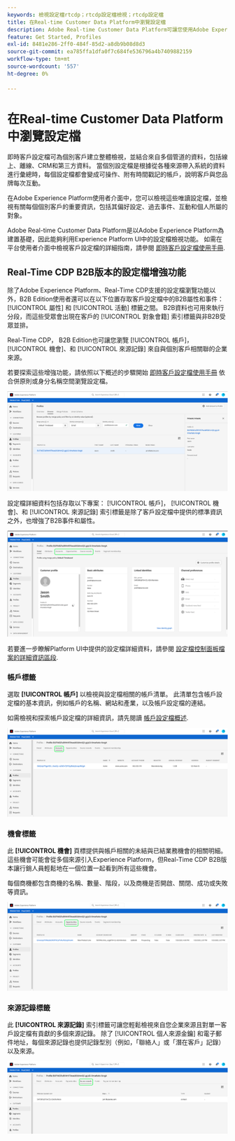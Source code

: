 ```yaml
---
keywords: 檢視設定檔rtcdp；rtcdp設定檔檢視；rtcdp設定檔
title: 在Real-time Customer Data Platform中瀏覽設定檔
description: Adobe Real-time Customer Data Platform可讓您使用Adobe Experience Platform使用者介面瀏覽即時客戶個人檔案資料。
feature: Get Started, Profiles
exl-id: 8481e286-2ff0-484f-85d2-a8db9b08d8d3
source-git-commit: ea785ffa1dfa0f7c684fe536796a4b7409882159
workflow-type: tm+mt
source-wordcount: '557'
ht-degree: 0%

---
```



# 在Real-time Customer Data Platform中瀏覽設定檔

即時客戶設定檔可為個別客戶建立整體檢視，並結合來自多個管道的資料，包括線上、離線、CRM和第三方資料。 當個別設定檔是根據從各種來源帶入系統的資料進行彙總時，每個設定檔都會變成可操作、附有時間戳記的帳戶，說明客戶與您品牌每次互動。

在Adobe Experience Platform使用者介面中，您可以檢視這些唯讀設定檔，並檢視有關每個個別客戶的重要資訊，包括其偏好設定、過去事件、互動和個人所屬的對象。

Adobe Real-time Customer Data Platform是以Adobe Experience Platform為建置基礎，因此能夠利用Experience Platform UI中的設定檔檢視功能。 如需在平台使用者介面中檢視客戶設定檔的詳細指南，請參閱 [即時客戶設定檔使用手冊](../../profile/ui/user-guide.md).

## Real-Time CDP B2B版本的設定檔增強功能

除了Adobe Experience Platform、Real-Time CDP支援的設定檔瀏覽功能以外，B2B Edition使用者還可以在以下位置存取客戶設定檔中的B2B屬性和事件： [!UICONTROL 屬性] 和 [!UICONTROL 活動] 標籤之間。 B2B資料也可用來執行分段，而這些受眾會出現在客戶的 [!UICONTROL 對象會籍] 索引標籤與非B2B受眾並排。

Real-Time CDP， B2B Edition也可讓您瀏覽 [!UICONTROL 帳戶]， [!UICONTROL 機會]、和 [!UICONTROL 來源記錄] 來自與個別客戶相關聯的企業來源。

若要探索這些增強功能，請依照以下概述的步驟開始 [即時客戶設定檔使用手冊](../../profile/ui/user-guide.md) 依合併原則或身分名稱空間瀏覽設定檔。

![](images/b2b-browse-profile.png)

設定檔詳細資料包括存取以下專案： [!UICONTROL 帳戶]， [!UICONTROL 機會]、和 [!UICONTROL 來源記錄] 索引標籤是除了客戶設定檔中提供的標準資訊之外，也增強了B2B事件和屬性。

![](images/b2b-profile-detail.png)

若要進一步瞭解Platform UI中提供的設定檔詳細資料，請參閱 [設定檔控制面板檔案的詳細資訊區段](../../dashboards/guides/profiles.md#browse-profiles).

### 帳戶標籤

選取 **[!UICONTROL 帳戶]** 以檢視與設定檔相關的帳戶清單。 此清單包含帳戶設定檔的基本資訊，例如帳戶的名稱、網站和產業，以及帳戶設定檔的連結。

如需檢視和探索帳戶設定檔的詳細資訊，請先閱讀 [帳戶設定檔概述](../accounts/account-profile-overview.md).

![](images/b2b-profile-accounts.png)

### 機會標籤

此 **[!UICONTROL 機會]** 頁標提供與帳戶相關的未結與已結業務機會的相關明細。 這些機會可能會從多個來源引入Experience Platform，但Real-Time CDP B2B版本讓行銷人員輕鬆地在一個位置一起看到所有這些機會。

每個商機都包含商機的名稱、數量、階段，以及商機是否開啟、關閉、成功或失敗等資訊。

![](images/b2b-profile-opportunities.png)

### 來源記錄標籤

此 **[!UICONTROL 來源記錄]** 索引標籤可讓您輕鬆檢視來自您企業來源且對單一客戶設定檔有貢獻的多個來源記錄。 除了 [!UICONTROL 個人來源金鑰] 和電子郵件地址，每個來源記錄也提供記錄型別（例如，「聯絡人」或「潛在客戶」記錄）以及來源。

![](images/b2b-profile-source-records.png)
